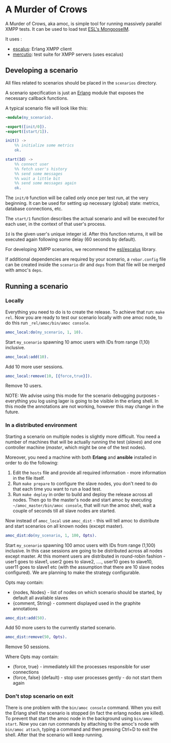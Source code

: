 # A Murder of Crows

A Murder of Crows, aka amoc, is simple tool for running massively parallel XMPP tests. It can be used to load test [ESL's MongooseIM](https://github.com/esl/MongooseIM).

It uses :
* [escalus](https://github.com/esl/escalus): Erlang XMPP client
* [mercutio](https://github.com/esl/mercutio): test suite for XMPP servers (uses escalus)


## Developing a scenario

All files related to scenarios should be placed in the `scenarios` directory.

A scenario specification is just an [Erlang](http://www.erlang.org/) module that
exposes the necessary callback functions.

A typical scenario file will look like this:

```erlang
-module(my_scenario).

-export([init/0]).
-export([start/1]).

init() ->
    %% initialize some metrics
    ok.

start(Id) ->
    %% connect user
    %% fetch user's history
    %% send some messages
    %% wait a little bit
    %% send some messages again
    ok.
```

The ``init/0`` function will be called only once per test run, at the very beginning.
It can be used for setting up necessary (global) state: metrics, database
connections, etc.

The ``start/1`` function describes the actual scenario and will be executed for
each user, in the context of that user's process.

``Id`` is the given user's unique integer id.
After this function returns, it will be executed again following some delay (60
seconds by default).

For developing XMPP scenarios, we recommend the
[esl/escalus](https://github.com/esl/escalus) library.

If additional dependencies are required by your scenario, a `rebar.config` file
can be created inside the `scenario` dir and `deps` from that file will be
merged with amoc's `deps`.

## Running a scenario

### Locally

Everything you need to do is to create the release. To achieve that run:
`make rel`. Now you are ready to test our scenario locally with one amoc node, to
do this run `_rel/amoc/bin/amoc console`.

```erlang
amoc_local:do(my_scenario, 1, 10).
```

Start `my_scenario` spawning 10 amoc users with IDs from range (1,10) inclusive.

```erlang
amoc_local:add(10).
```

Add 10 more user sessions.

```erlang
amoc_local:remove(10, [{force,true}]).
```

Remove 10 users.

NOTE: We advise using this mode for the scenario debugging purposes - everything you
log using lager is going to be visible in the erlang shell. In this mode the annotations
are not working, however this may change in the future.

### In a distributed environment

Starting a scenario on multiple nodes is slightly more difficult.
You need a number of machines that will be actually running the test
(*slaves*) and one controller machine (*master*, which might be one of the test nodes).

Moreover, you need a machine with both **Erlang** and **ansible** installed in
order to do the following:

1. Edit the ``hosts`` file and provide all required information - more information in the
file itself.
2. Run ``make prepare`` to configure the slave nodes, you don't need to do that each
time you want to run a load test.
3. Run `make deploy` in order to build and deploy the release across all nodes.
Then go to the master's node and start amoc by executing ``~/amoc_master/bin/amoc console``, that
will run the amoc shell, wait a couple of seconds till all slave nodes are started.

Now instead of `amoc_local` use `amoc_dist` - this will tell amoc to distribute
and start scenarios on all known nodes (except master).

```erlang
amoc_dist:do(my_scenario, 1, 100, Opts).
```

Start `my_scenario` spawning 100 amoc users with IDs from range (1,100) inclusive.
In this case sessions are going to be distributed across all nodes except master.
At this moment users are distributed in round-robin fashion - user1 goes to slave1,
user2 goes to slave2, ...., user10 goes to slave10, user11 goes to slave1 etc
(with the assumption that there are 10 slave nodes configured).
We are planning to make the strategy configurable.

Opts may contain:

* {nodes, Nodes} - list of nodes on which scenario should be started, by default all available slaves
* {comment, String} - comment displayed used in the graphite annotations


```erlang
amoc_dist:add(50).
```
Add 50 more users to the currently started scenario.

```erlang
amoc_dist:remove(50, Opts).
```

Remove 50 sessions.

Where Opts may contain:

* {force, true}  - immediately kill the processes responsible for user connections
* {force, false} (default) - stop user processes gently - do not start them again


### Don't stop scenario on exit

There is one problem with the `bin/amoc console` command. When you exit the Erlang
shell the scenario is stopped (in fact the erlang nodes are killed).
To prevent that start the amoc node in the background using `bin/amoc start`.
Now you can run commands by attaching to the amoc's node with `bin/amoc attach`,
typing a command and then pressing Ctrl+D to exit the shell.
After that the scenario will keep running.
